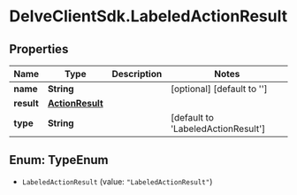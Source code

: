 # DelveClientSdk.LabeledActionResult

## Properties

Name | Type | Description | Notes
------------ | ------------- | ------------- | -------------
**name** | **String** |  | [optional] [default to &#39;&#39;]
**result** | [**ActionResult**](ActionResult.md) |  | 
**type** | **String** |  | [default to &#39;LabeledActionResult&#39;]



## Enum: TypeEnum


* `LabeledActionResult` (value: `"LabeledActionResult"`)




